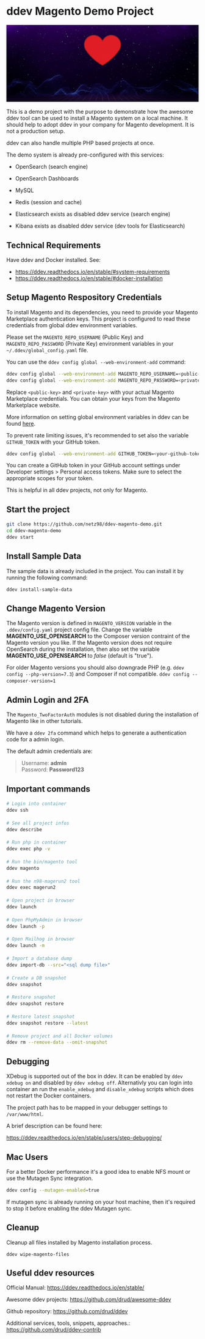 # ddev Magento Demo Project

![ddev Magento Demo Setup Banner](docs/images/ddev-Magento-Demo-Setup.gif)

This is a demo project with the purpose to demonstrate how the awesome ddev tool can be used to install a Magento system on a local machine. It should help to adopt ddev in your company for Magento development.
It is not a production setup.

ddev can also handle multiple PHP based projects at once.

The demo system is already pre-configured with this services:

- OpenSearch (search engine)
- OpenSearch Dashboards
- MySQL
- Redis (session and cache)

- Elasticsearch exists as disabled ddev service (search engine)
- Kibana exists as disabled ddev service (dev tools for Elasticsearch)

## Technical Requirements

Have ddev and Docker installed.
See:
- https://ddev.readthedocs.io/en/stable/#system-requirements
- https://ddev.readthedocs.io/en/stable/#docker-installation

## Setup Magento Respository Credentials

To install Magento and its dependencies, you need to provide your Magento Marketplace authentication keys. This project is configured to read these credentials from global ddev environment variables.

Please set the `MAGENTO_REPO_USERNAME` (Public Key) and `MAGENTO_REPO_PASSWORD` (Private Key) environment variables in your `~/.ddev/global_config.yaml` file.

You can use the `ddev config global --web-environment-add` command:

```bash
ddev config global --web-environment-add MAGENTO_REPO_USERNAME=<public-key>
ddev config global --web-environment-add MAGENTO_REPO_PASSWORD=<private-key>
```

Replace `<public-key>` and `<private-key>` with your actual Magento Marketplace credentials. You can obtain your keys from the Magento Marketplace website.

More information on setting global environment variables in ddev can be found [here](https://ddev.readthedocs.io/en/stable/users/extend/customization-extendibility/#global-environment-variables).

To prevent rate limiting issues, it's recommended to set also the variable `GITHUB_TOKEN` with your GitHub token.

```bash
ddev config global --web-environment-add GITHUB_TOKEN=<your-github-token>
```
You can create a GitHub token in your GitHub account settings under Developer settings > Personal access tokens. Make sure to select the appropriate scopes for your token.

This is helpful in all ddev projects, not only for Magento.

## Start the project

```bash
git clone https://github.com/netz98/ddev-magento-demo.git
cd ddev-magento-demo
ddev start 
```

## Install Sample Data

The sample data is already included in the project. You can install it by running the following command:

```bash
ddev install-sample-data
```

## Change Magento Version

The Magento version is defined in `MAGENTO_VERSION` variable in the `.ddev/config.yaml` project config file.
Change the variable **MAGENTO_USE_OPENSEARCH** to the Composer version contraint of the Magento version you like.
If the Magento version does not require OpenSearch during the installation, then also set the variable **MAGENTO_USE_OPENSEARCH** to *false* (default is "true").

For older Magento versions you should also downgrade PHP (e.g. `ddev config --php-version=7.3`) 
and Composer if not compatible. `ddev config --composer-version=1`

## Admin Login and 2FA

The `Magento_TwoFactorAuth` modules is not disabled during the installation of Magento like in other tutorials.

We have a `ddev 2fa` command which helps to generate a authentication code for a admin login.

The default admin credentials are:

> Username: **admin**  
Password: **Password123**


## Important commands

```bash
# Login into container
ddev ssh

# See all project infos
ddev describe

# Run php in container
ddev exec php -v

# Run the bin/magento tool
ddev magento

# Run the n98-magerun2 tool
ddev exec magerun2

# Open project in browser
ddev launch

# Open PhpMyAdmin in browser
ddev launch -p

# Open Mailhog in browser
ddev launch -m

# Import a database dump
ddev import-db --src="<sql dump file>"

# Create a DB snapshot
ddev snapshot

# Restore snapshot
ddev snapshot restore

# Restore latest snapshot
ddev snapshot restore --latest

# Remove project and all Docker volumes
ddev rm --remove-data --omit-snapshot
```

## Debugging

XDebug is supported out of the box in ddev.
It can be enabled by `ddev xdebug on` and disabled by `ddev xdebug off`.
Alternativly you can login into container an run the `enable_xdebug` and `disable_xdebug` scripts which does not restart the Docker containers.

The project path has to be mapped in your debugger settings to `/var/www/html`.

A brief description can be found here:

https://ddev.readthedocs.io/en/stable/users/step-debugging/

## Mac Users

For a better Docker performance it's a good idea to enable NFS mount or use the Mutagen Sync integration.

```bash
ddev config --mutagen-enabled=true
```

If mutagen sync is already running on your host machine, then it's required to stop it before enabling the ddev Mutagen sync.

## Cleanup

Cleanup all files installed by Magento installation process.

```
ddev wipe-magento-files
```

## Useful ddev resources

Official Manual: https://ddev.readthedocs.io/en/stable/

Awesome ddev projects: https://github.com/drud/awesome-ddev

Github repository: https://github.com/drud/ddev

Additional services, tools, snippets, approaches.: https://github.com/drud/ddev-contrib
